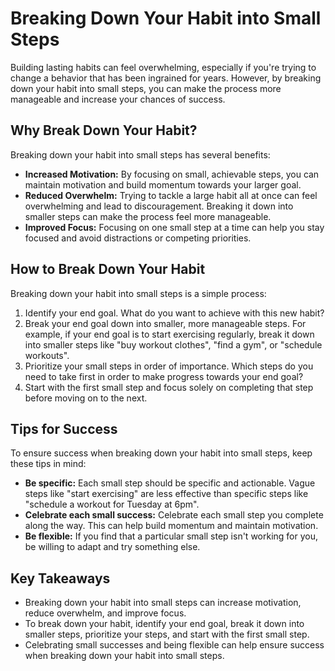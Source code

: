 Breaking Down Your Habit into Small Steps
============================================================================================

Building lasting habits can feel overwhelming, especially if you're trying to change a behavior that has been ingrained for years. However, by breaking down your habit into small steps, you can make the process more manageable and increase your chances of success.

Why Break Down Your Habit?
--------------------------

Breaking down your habit into small steps has several benefits:

* **Increased Motivation:** By focusing on small, achievable steps, you can maintain motivation and build momentum towards your larger goal.
* **Reduced Overwhelm:** Trying to tackle a large habit all at once can feel overwhelming and lead to discouragement. Breaking it down into smaller steps can make the process feel more manageable.
* **Improved Focus:** Focusing on one small step at a time can help you stay focused and avoid distractions or competing priorities.

How to Break Down Your Habit
----------------------------

Breaking down your habit into small steps is a simple process:

1. Identify your end goal. What do you want to achieve with this new habit?
2. Break your end goal down into smaller, more manageable steps. For example, if your end goal is to start exercising regularly, break it down into smaller steps like "buy workout clothes", "find a gym", or "schedule workouts".
3. Prioritize your small steps in order of importance. Which steps do you need to take first in order to make progress towards your end goal?
4. Start with the first small step and focus solely on completing that step before moving on to the next.

Tips for Success
----------------

To ensure success when breaking down your habit into small steps, keep these tips in mind:

* **Be specific:** Each small step should be specific and actionable. Vague steps like "start exercising" are less effective than specific steps like "schedule a workout for Tuesday at 6pm".
* **Celebrate each small success:** Celebrate each small step you complete along the way. This can help build momentum and maintain motivation.
* **Be flexible:** If you find that a particular small step isn't working for you, be willing to adapt and try something else.

Key Takeaways
-------------

* Breaking down your habit into small steps can increase motivation, reduce overwhelm, and improve focus.
* To break down your habit, identify your end goal, break it down into smaller steps, prioritize your steps, and start with the first small step.
* Celebrating small successes and being flexible can help ensure success when breaking down your habit into small steps.
